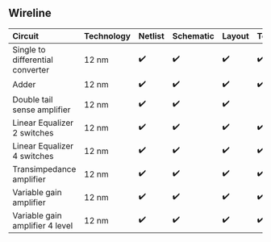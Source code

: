 ## **Wireline**

Circuit | Technology | Netlist | Schematic | Layout | Testbench | Constraints | ALIGN |
:------ | :--------- | :---- | :------ | :-------- | :----- | :-------- | :---------- |
Single to differential converter | 12 nm | :heavy_check_mark: | :heavy_check_mark: | :heavy_check_mark: | :heavy_check_mark: |  | :heavy_check_mark: |
Adder | 12 nm | :heavy_check_mark: | :heavy_check_mark: | :heavy_check_mark: | :heavy_check_mark: |  | :heavy_check_mark: |
Double tail sense amplifier | 12 nm | :heavy_check_mark: | :heavy_check_mark: | :heavy_check_mark: |  |  | :heavy_check_mark: |
Linear Equalizer 2 switches | 12 nm | :heavy_check_mark: | :heavy_check_mark: | :heavy_check_mark: | :heavy_check_mark: |  | :heavy_check_mark: |
Linear Equalizer 4 switches | 12 nm | :heavy_check_mark: | :heavy_check_mark: | :heavy_check_mark: | :heavy_check_mark: |  | :heavy_check_mark: |
Transimpedance amplifier | 12 nm | :heavy_check_mark: | :heavy_check_mark: | :heavy_check_mark: | :heavy_check_mark: |  | :heavy_check_mark: |
Variable gain amplifier | 12 nm | :heavy_check_mark: | :heavy_check_mark: | :heavy_check_mark: | :heavy_check_mark: |  | :heavy_check_mark: |
Variable gain amplifier 4 level | 12 nm | :heavy_check_mark: | :heavy_check_mark: | :heavy_check_mark: | :heavy_check_mark: |  | :heavy_check_mark: |
